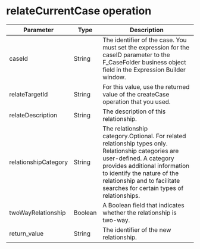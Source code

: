 # relateCurrentCase operation

| Parameter            | Type    | Description                                                                                                                                                                                                                                                             |
|----------------------|---------|-------------------------------------------------------------------------------------------------------------------------------------------------------------------------------------------------------------------------------------------------------------------------|
| caseId               | String  | The identifier of the case. You must set the expression for the caseID parameter to the F\_CaseFolder business object field in the Expression Builder window.                                                                                                            |
| relateTargetId       | String  | For this value, use the returned value of the createCase operation that you used.                                                                                                                                                                                       |
| relateDescription    | String  | The description of this relationship.                                                                                                                                                                                                                                   |
| relationshipCategory | String  | The relationship category.Optional. For related relationship types only. Relationship categories are user-defined. A category provides additional information to identify the nature of the relationship and to facilitate searches for certain types of relationships. |
| twoWayRelationship   | Boolean | A Boolean field that indicates whether the relationship is two-way.                                                                                                                                                                                                     |
| return\_value         | String  | The identifier of the new relationship.                                                                                                                                                                                                                                 |